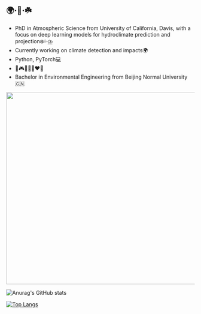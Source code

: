 ## 🌍·🤔·☘️

* PhD in Atmospheric Science from University of California, Davis, with a focus on deep learning models for hydroclimate prediction and projection❄️💦⛈️
* Currently working on climate detection and impacts🌍
* Python, PyTorch💻
* 🎹🎮🐶😈👩‍❤️‍👨
* Bachelor in Environmental Engineering from Beijing Normal University🇨🇳

<p align="left">
<image width=512 src="https://github.com/ShihengDuan/shihengduan/blob/main/DSC_2664.JPG" />
</p>


![Anurag's GitHub stats](https://github-readme-stats.vercel.app/api?username=shihengduan&count_private=true&show_icons=true)

[![Top Langs](https://github-readme-stats.vercel.app/api/top-langs/?username=shihengduan&hide=jupyter%20notebook,html)](https://github.com/anuraghazra/github-readme-stats)


<!--
**ShihengDuan/shihengduan** is a ✨ _special_ ✨ repository because its `README.md` (this file) appears on your GitHub profile.

Here are some ideas to get you started:

- 🔭 I’m currently working on ...
- 🌱 I’m currently learning ...
- 👯 I’m looking to collaborate on ...
- 🤔 I’m looking for help with ...
- 💬 Ask me about ...
- 📫 How to reach me: ...
- 😄 Pronouns: ...
- ⚡ Fun fact: ...
-->
